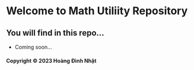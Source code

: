 # Welcome to Math Utiliity Repository

## You will find in this repo...

* Coming soon...

#### Copyright &#169; 2023 Hoàng Đình Nhật